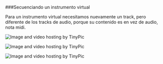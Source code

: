 
###Secuenciando un instrumento virtual


Para un instrumento virtual necesitamos nuevamente un track, pero diferente de los tracks de audio, 
porque su contenido es en vez de audio, nota midi.




<img src="http://i61.tinypic.com/2lo2hki.jpg" border="0" alt="Image and video hosting by TinyPic"></a>

<img src="http://i61.tinypic.com/1431ats.jpg" border="0" alt="Image and video hosting by TinyPic"></a>

<img src="http://i57.tinypic.com/im45lw.jpg" border="0" alt="Image and video hosting by TinyPic"></a>
